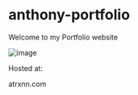 # anthony-portfolio
Welcome to my Portfolio website

![image](https://github.com/anthonyytran/anthony-portfolio/assets/62272435/1109b613-cbaa-49e0-99a1-e1ffc0ac0404)

Hosted at:

atrxnn.com
